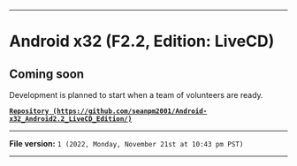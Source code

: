 
***

# Android x32 (F2.2, Edition: LiveCD)

## Coming soon

Development is planned to start when a team of volunteers are ready.

**[`Repository (https://github.com/seanpm2001/Android-x32_Android2.2_LiveCD_Edition/)`](https://github.com/seanpm2001/Android-x32_Android2.2_LiveCD_Edition/)**

***

**File version:** `1 (2022, Monday, November 21st at 10:43 pm PST)`

***
